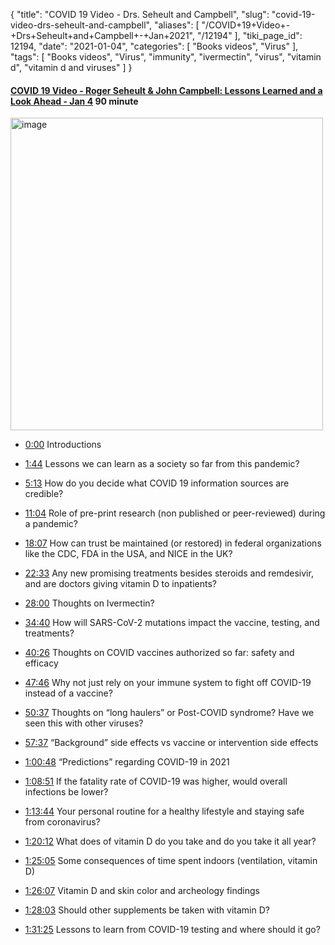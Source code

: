 {
    "title": "COVID 19 Video - Drs. Seheult and Campbell",
    "slug": "covid-19-video-drs-seheult-and-campbell",
    "aliases": [
        "/COVID+19+Video+-+Drs+Seheult+and+Campbell+-+Jan+2021",
        "/12194"
    ],
    "tiki_page_id": 12194,
    "date": "2021-01-04",
    "categories": [
        "Books videos",
        "Virus"
    ],
    "tags": [
        "Books videos",
        "Virus",
        "immunity",
        "ivermectin",
        "virus",
        "vitamin d",
        "vitamin d and viruses"
    ]
}


#### [COVID 19 Video - Roger Seheult & John Campbell: Lessons Learned and a Look Ahead - Jan 4](https://www.youtube.com/watch?v=8LXZTU9UbSc&ab_channel=MedCram-MedicalLecturesExplainedCLEARLY) 90 minute

<img src="https://d378j1rmrlek7x.cloudfront.net/attachments/jpeg/video-q-and-a.jpg" alt="image" width="500">

* [0:00](https://www.youtube.com/watch?v=8LXZTU9UbSc&t=0s) Introductions 

* [1:44](https://www.youtube.com/watch?v=8LXZTU9UbSc&t=104s) Lessons we can learn as a society so far from this pandemic? 

* [5:13](https://www.youtube.com/watch?v=8LXZTU9UbSc&t=313s) How do you decide what COVID 19 information sources are credible? 

* [11:04](https://www.youtube.com/watch?v=8LXZTU9UbSc&t=664s) Role of pre-print research (non published or peer-reviewed) during a pandemic? 

* [18:07](https://www.youtube.com/watch?v=8LXZTU9UbSc&t=1087s) How can trust be maintained (or restored) in federal organizations like the CDC, FDA in the USA, and NICE in the UK? 

* [22:33](https://www.youtube.com/watch?v=8LXZTU9UbSc&t=1353s) Any new promising treatments besides steroids and remdesivir, and are doctors giving vitamin D to inpatients? 

* [28:00](https://www.youtube.com/watch?v=8LXZTU9UbSc&t=1680s) Thoughts on Ivermectin? 

* [34:40](https://www.youtube.com/watch?v=8LXZTU9UbSc&t=2080s) How will SARS-CoV-2 mutations impact the vaccine, testing, and treatments? 

* [40:26](https://www.youtube.com/watch?v=8LXZTU9UbSc&t=2426s) Thoughts on COVID vaccines authorized so far: safety and efficacy 

* [47:46](https://www.youtube.com/watch?v=8LXZTU9UbSc&t=2866s) Why not just rely on your immune system to fight off COVID-19 instead of a vaccine?

* [50:37](https://www.youtube.com/watch?v=8LXZTU9UbSc&t=3037s) Thoughts on “long haulers” or Post-COVID syndrome? Have we seen this with other viruses? 

* [57:37](https://www.youtube.com/watch?v=8LXZTU9UbSc&t=3457s) “Background” side effects vs vaccine or intervention side effects 

* [1:00:48](https://www.youtube.com/watch?v=8LXZTU9UbSc&t=3648s) “Predictions” regarding COVID-19 in 2021 

* [1:08:51](https://www.youtube.com/watch?v=8LXZTU9UbSc&t=4131s) If the fatality rate of COVID-19 was higher, would overall infections be lower? 

* [1:13:44](https://www.youtube.com/watch?v=8LXZTU9UbSc&t=4424s) Your personal routine for a healthy lifestyle and staying safe from coronavirus? 

* [1:20:12](https://www.youtube.com/watch?v=8LXZTU9UbSc&t=4812s) What does of vitamin D do you take and do you take it all year? 

* [1:25:05](https://www.youtube.com/watch?v=8LXZTU9UbSc&t=5105s) Some consequences of time spent indoors (ventilation, vitamin D) 

* [1:26:07](https://www.youtube.com/watch?v=8LXZTU9UbSc&t=5167s) Vitamin D and skin color and archeology findings 

* [1:28:03](https://www.youtube.com/watch?v=8LXZTU9UbSc&t=5283s) Should other supplements be taken with vitamin D? 

* [1:31:25](https://www.youtube.com/watch?v=8LXZTU9UbSc&t=5485s) Lessons to learn from COVID-19 testing and where should it go?